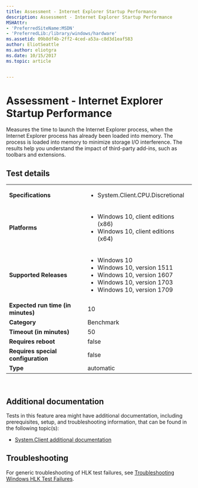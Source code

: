 ```yaml
---
title: Assessment - Internet Explorer Startup Performance
description: Assessment - Internet Explorer Startup Performance
MSHAttr:
- 'PreferredSiteName:MSDN'
- 'PreferredLib:/library/windows/hardware'
ms.assetid: 09b8df4b-2ff2-4ced-a53a-c8d3d1eaf583
author: EliotSeattle
ms.author: eliotgra
ms.date: 10/15/2017
ms.topic: article


---
```


# <span id="p_hlk_test.db3cc4b3-b7fa-4cd4-aa0e-b5f8a7c9aab1"></span>Assessment - Internet Explorer Startup Performance


Measures the time to launch the Internet Explorer process, when the Internet Explorer process has already been loaded into memory. The process is loaded into memory to minimize storage I/O interference. The results help you understand the impact of third-party add-ins, such as toolbars and extensions.

## Test details
|||
|---|---|
| **Specifications**  | <ul><li>System.Client.CPU.Discretional</li></ul> |  
| **Platforms**   | <ul><li>Windows 10, client editions (x86)</li><li>Windows 10, client editions (x64)</li></ul> |
| **Supported Releases** | <ul><li>Windows 10</li><li>Windows 10, version 1511</li><li>Windows 10, version 1607</li><li>Windows 10, version 1703</li><li>Windows 10, version 1709</li></ul> |
|**Expected run time (in minutes)**| 10 |
|**Category**| Benchmark |
|**Timeout (in minutes)**| 50 |
|**Requires reboot**| false |
|**Requires special configuration**| false |
|**Type**| automatic |

 

## <span id="Additional_documentation"></span><span id="additional_documentation"></span><span id="ADDITIONAL_DOCUMENTATION"></span>Additional documentation


Tests in this feature area might have additional documentation, including prerequisites, setup, and troubleshooting information, that can be found in the following topic(s):

-   [System.Client additional documentation](system-client-additional-documentation.md)

## <span id="Troubleshooting"></span><span id="troubleshooting"></span><span id="TROUBLESHOOTING"></span>Troubleshooting


For generic troubleshooting of HLK test failures, see [Troubleshooting Windows HLK Test Failures](..\user\troubleshooting-windows-hlk-test-failures.md).

 

 






